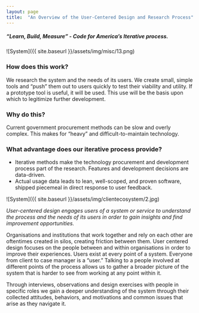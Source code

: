 ```yaml
---
layout: page
title:  "An Overview of the User-Centered Design and Research Process"
---
```


##### *“Learn, Build, Measure” - Code for America’s Iterative process.*

![System]({{ site.baseurl }}/assets/img/misc/13.png)

### How does this work?

We research the system and the needs of its users. We create small, simple tools and “push” them out to users quickly to test their viability and utility. If a prototype tool is useful, it will be used. This use will be the basis upon which to legitimize further development.

### Why do this?

Current government procurement methods can be slow and overly complex. This makes for “heavy” and difficult-to-maintain technology.

### What advantage does our iterative process provide?

- Iterative methods make the technology procurement and  development process part of the research. Features and development decisions are data-driven. 
- Actual usage data leads to lean, well-scoped, and proven software, shipped piecemeal in direct response to user feedback.

![System]({{ site.baseurl }}/assets/img/clientecosystem/2.jpg)

*User-centered design engages users of a system or service to understand the process and the needs of its users in order to gain insights and find improvement opportunities.*

Organisations and institutions that work together and rely on each other are oftentimes created in silos, creating friction between them. User centered design focuses on the people between and within organisations in order to improve their experiences. Users exist at every point of a system. Everyone from client to case manager is a “user.” Talking to a people involved at different points of the process allows us to gather a broader picture of the system that is harder to see from working at any point within it.

Through interviews, observations and design exercises with people in specific roles we gain  a deeper understanding of the system through their collected attitudes, behaviors, and motivations and common issues that arise as they navigate it.